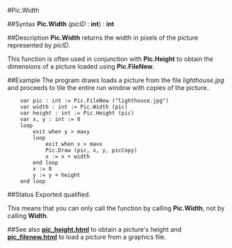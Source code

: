 
#Pic.Width

##Syntax
**Pic.Width** (_picID_ : **int**) : **int**


##Description
**Pic.Width** returns the width in pixels of the picture represented by _picID_.

This function is often used in conjunction with **Pic.Height** to obtain the dimensions of a picture loaded using **Pic.FileNew**.


##Example
The program draws loads a picture from the file _lighthouse.jpg_ and proceeds to tile the entire run window with copies of the picture..

        var pic : int := Pic.FileNew ("lighthouse.jpg")
        var width : int := Pic.Width (pic)
        var height : int := Pic.Height (pic)
        var x, y : int := 0
        loop
            exit when y > maxy
            loop
                exit when x > maxx
                Pic.Draw (pic, x, y, picCopy)
                x := x + width
            end loop
            x := 0
            y := y + height
        end loop
##Status
Exported qualified.

This means that you can only call the function by calling **Pic.Width**, not by calling **Width**.


##See also
**[pic_height.html](Pic.Height)** to obtain a picture's height and **[pic_filenew.html](Pic.FileNew)** to load a picture from a graphics file.

